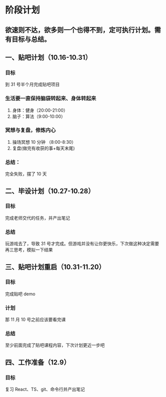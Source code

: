 # 阶段计划

## 欲速则不达，欲多则一个也得不到，定可执行计划。需有目标与总结。

## 一、贴吧计划（10.16-10.31）

### 目标

到 31 号半个月完成贴吧项目

### 生活要一直保持脑袋转起来、身体转起来

1. 身体：健身（20:00-21:00）
2. 脑子：算法（9:00-10:00）

### 冥想与复盘，修炼内心

1. 操场冥想 10 分钟 （8:00-8:30）
2. 复盘(做完有收获的事+每天末尾)

### 总结：

完全失败，摆了 10 天

## 二、毕设计划（10.27-10.28）

### 目标

完成老师交代的任务，并产出笔记

### 总结

玩游戏去了，导致 31 号才完成。但游戏并没有让你更快乐，下次做这种决定需要再三思考，模拟一下结果

## 三、贴吧计划重启（10.31-11.20）

### 目标

完成贴吧 demo

### 计划

那 11 月 10 号之前应该要看完课

### 总结

至少前面完成了贴吧课程内容，下次计划更近一步吧

## 四、工作准备（12.9）

### 目标

复习 React、TS、git、命令行并产出笔记
